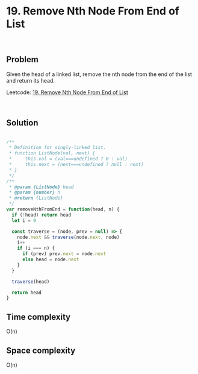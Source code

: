 # 19. Remove Nth Node From End of List

&nbsp;

## Problem

Given the head of a linked list, remove the nth node from the end of the list and return its head.

Leetcode: [19. Remove Nth Node From End of List](https://leetcode.com/problems/remove-nth-node-from-end-of-list/)

&nbsp;

## Solution

```js

/**
 * Definition for singly-linked list.
 * function ListNode(val, next) {
 *     this.val = (val===undefined ? 0 : val)
 *     this.next = (next===undefined ? null : next)
 * }
 */
/**
 * @param {ListNode} head
 * @param {number} n
 * @return {ListNode}
 */
var removeNthFromEnd = function(head, n) {
  if (!head) return head
  let i = 0

  const traverse = (node, prev = null) => {
    node.next && traverse(node.next, node)
    i++
    if (i === n) {
      if (prev) prev.next = node.next
      else head = node.next
    }
  }

  traverse(head)

  return head
}

```

## Time complexity
O(n)

## Space complexity
O(n)